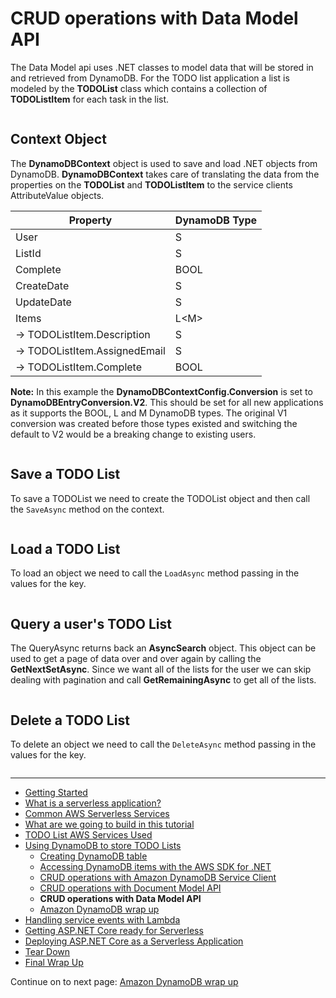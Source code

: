 # CRUD operations with Data Model API

The Data Model api uses .NET classes to model data that will be stored in and retrieved from DynamoDB. For the 
TODO list application a list is modeled by the **TODOList** class which contains a collection of **TODOListItem** 
for each task in the list.

```cs --source-file ../Snippets/DataModelTypes.cs --project ../Snippets/Snippets.csproj --region data_model_classes --session datamodel
```

## Context Object

The **DynamoDBContext** object is used to save and load .NET objects from DynamoDB. **DynamoDBContext** takes care of translating 
the data from the properties on the **TODOList** and **TODOListItem** to the service clients AttributeValue objects.

| Property | DynamoDB Type |
|----------|---------------|
| User | S |
| ListId | S |
| Complete | BOOL |
| CreateDate | S |
| UpdateDate | S |
| Items | L&lt;M&gt; |
| -> TODOListItem.Description | S |
| -> TODOListItem.AssignedEmail | S |
| -> TODOListItem.Complete | BOOL |

**Note:** In this example the **DynamoDBContextConfig.Conversion** is set to **DynamoDBEntryConversion.V2**. This should
be set for all new applications as it supports the BOOL, L and M DynamoDB types. The original V1 conversion was 
created before those types existed and switching the default to V2 would be a breaking change to existing users.

```cs --source-file ../Snippets/DynamoDBDataModel.cs --project ../Snippets/Snippets.csproj --region datamodel_construct_client --session datamodel
```

## Save a TODO List

To save a TODOList we need to create the TODOList object and then call the `SaveAsync` method on the context.

```cs --source-file ../Snippets/DynamoDBDataModel.cs --project ../Snippets/Snippets.csproj --region datamodel_construct_save --session datamodel
```

## Load a TODO List

To load an object we need to call the `LoadAsync` method passing in the values for the key.


```cs --source-file ../Snippets/DynamoDBDataModel.cs --project ../Snippets/Snippets.csproj --region datamodel_construct_load --session datamodel
```

## Query a user's TODO List

The QueryAsync returns back an **AsyncSearch** object. This object can be used to get a page of data over and over again 
by calling the **GetNextSetAsync**. Since we want all of the lists for the user we can skip dealing with
pagination and call **GetRemainingAsync** to get all of the lists.


```cs --source-file ../Snippets/DynamoDBDataModel.cs --project ../Snippets/Snippets.csproj --region datamodel_construct_query --session datamodel
```

## Delete a TODO List

To delete an object we need to call the `DeleteAsync` method passing in the values for the key.


```cs --source-file ../Snippets/DynamoDBDataModel.cs --project ../Snippets/Snippets.csproj --region datamodel_construct_delete --session datamodel
```

<!-- Generated Navigation -->
---

* [Getting Started](../GettingStarted.md)
* [What is a serverless application?](../WhatIsServerless.md)
* [Common AWS Serverless Services](../CommonServerlessServices.md)
* [What are we going to build in this tutorial](../WhatAreWeBuilding.md)
* [TODO List AWS Services Used](../TODOListServices.md)
* [Using DynamoDB to store TODO Lists](../DynamoDBModule/WhatIsDynamoDB.md)
  * [Creating DynamoDB table](../DynamoDBModule/CreateTable.md)
  * [Accessing DynamoDB items with the AWS SDK for .NET](../DynamoDBModule/DotNetDynamoDBAPIs.md)
  * [CRUD operations with Amazon DynamoDB Service Client](../DynamoDBModule/DDBServiceClientAPI.md)
  * [CRUD operations with Document Model API](../DynamoDBModule/DotNetDynamoDBDocumentModel.md)
  * **CRUD operations with Data Model API**
  * [Amazon DynamoDB wrap up](../DynamoDBModule/DynamoDBWrapUp.md)
* [Handling service events with Lambda](../StreamProcessing/ServiceEvents.md)
* [Getting ASP.NET Core ready for Serverless](../ASP.NETCoreFrontend/TheFrontend.md)
* [Deploying ASP.NET Core as a Serverless Application](../DeployingFrontend/DeployingFrontend.md)
* [Tear Down](../TearDown.md)
* [Final Wrap Up](../FinalWrapup.md)

Continue on to next page: [Amazon DynamoDB wrap up](../DynamoDBModule/DynamoDBWrapUp.md)


